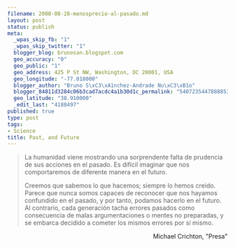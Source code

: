 ```yaml
--- 
filename: 2008-08-28-menosprecio-al-pasado.md
layout: post
status: publish
meta: 
  _wpas_skip_fb: "1"
  _wpas_skip_twitter: "1"
  blogger_blog: brunosan.blogspot.com
  geo_accuracy: "0"
  geo_public: "1"
  geo_address: 425 P St NW, Washington, DC 20001, USA
  geo_longitude: "-77.018000"
  blogger_author: "Bruno S\xC3\xA1nchez-Andrade Nu\xC3\xB1o"
  blogger_84811d3284c06b3cad7acdc4a1b30d1c_permalink: "5407235447888853222"
  geo_latitude: "38.910000"
  _edit_last: "4180497"
published: true
type: post
tags: 
- Science
title: Past, and Future
---
```

<blockquote>La humanidad viene mostrando una sorprendente falta de prudencia de sus acciones en el pasado. Es difícil imaginar que nos comportaremos de diferente manera en el futuro.

Creemos que sabemos lo que hacemos; siempre lo hemos creido. Parece que nunca somos capaces de reconocer que nos hayamos confundido en el pasado, y por tanto, podamos hacerlo en el futuro. Al contrario, cada generación tacha errores pasados como consecuencia de malas argumentaciones o mentes no preparadas, y se embarca decidido a cometer los mismos errores por sí mismo.</blockquote>
<p style="text-align:right;">Michael Crichton, "Presa"</p>
